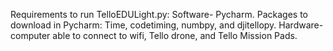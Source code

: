 Requirements to run TelloEDULight.py:
Software- Pycharm.
Packages to download in Pycharm: Time, codetiming, numbpy, and djitellopy.
Hardware- computer able to connect to wifi, Tello drone, and Tello Mission Pads.

